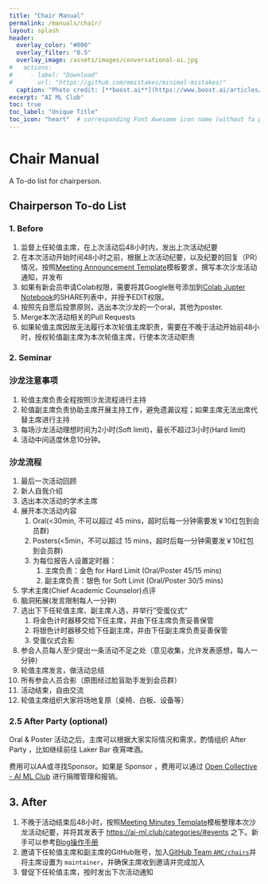 ```yaml
---
title: "Chair Manual"
permalink: /manuals/chair/
layout: splash
header:
  overlay_color: "#000"
  overlay_filter: "0.5"
  overlay_image: /assets/images/conversational-ai.jpg
#   actions:
#     - label: "Download"
#       url: "https://github.com/mmistakes/minimal-mistakes/"
  caption: "Photo credit: [**boost.ai**](https://www.boost.ai/articles/2018/10/17/six-ways-conversational-ai-will-enhance-your-company)"
excerpt: "AI ML Club"
toc: true
toc_label: "Unique Title"
toc_icon: "heart"  # corresponding Font Awesome icon name (without fa prefix)
---
```


# Chair Manual

A To-do list for chairperson.

## Chairperson To-do List

### 1. Before

1. 监督上任轮值主席，在上次活动后48小时内，发出上次活动纪要
1. 在本次活动开始时间48小时之前，根据上次活动纪要，以及纪要的回复（PR）情况，按照[Meeting Announcement Template](https://github.com/BUPT/ai-ml.club/wiki/Meeting-Announcement-Template)模板要求，撰写本次沙龙活动通知，并发布
1. 如果有新会员申请Colab权限，需要将其Google账号添加到[Colab Jupter Notebook](https://colab.research.google.com/drive/1AO3bwIgzfy63ty8OSSgUPRG1PIii3oo_)的SHARE列表中，并授予EDIT权限。
1. 按照先自愿后投票原则，选出本次沙龙的一个oral，其他为poster.
1. Merge本次活动相关的Pull Requests
1. 如果轮值主席因故无法履行本次轮值主席职责，需要在不晚于活动开始前48小时，授权轮值副主席为本次轮值主席，行使本次活动职责

### 2. Seminar

### 沙龙注意事项

1. 轮值主席负责全程按照沙龙流程进行主持
1. 轮值副主席负责协助主席开展主持工作，避免遗漏议程；如果主席无法出席代替主席进行主持
1. 每场沙龙活动理想时间为2小时(Soft limit)，最长不超过3小时(Hard limit)
1. 活动中间适度休息10分钟。

### 沙龙流程

1. 最后一次活动回顾
1. 新人自我介绍
1. 选出本次活动的学术主席
1. 展开本次活动内容
    1. Oral(<30min, 不可以超过 45 mins，超时后每一分钟需要发￥10红包到会员群)
    1. Posters(<5min，不可以超过 15 mins，超时后每一分钟需要发￥10红包到会员群)
    1. 为每位报告人设置定时器：
        1. 主席负责：金色 for Hard Limit (Oral/Poster 45/15 mins)
        1. 副主席负责：银色 for Soft Limit (Oral/Poster 30/5 mins)
1. 学术主席(Chief Academic Counselor)点评
1. 脑洞拓展(发言限制每人一分钟)
1. 选出下下任轮值主席、副主席人选，并举行”受蛋仪式“
    1. 将金色计时器移交给下任主席，并由下任主席负责妥善保管
    1. 将银色计时器移交给下任副主席，并由下任副主席负责妥善保管
    1. 受蛋仪式合影
1. 参会人员每人至少提出一条活动不足之处（意见收集，允许发表感想，每人一分钟）
1. 轮值主席发言，做活动总结
1. 所有参会人员合影（原图经过脸盲助手发到会员群）
1. 活动结束，自由交流
1. 轮值主席组织大家将场地复原（桌椅、白板、设备等）

### 2.5 After Party (optional)

Oral & Poster 活动之后，主席可以根据大家实际情况和需求，酌情组织 After Party ，比如继续前往 Laker Bar 夜宵啤酒。

费用可以AA或寻找Sponsor。如果是 Sponsor ，费用可以通过 [Open Collective - AI ML Club](https://opencollective.com/ai-ml-club) 进行捐赠管理和报销。

## 3. After

1. 不晚于活动结束后48小时，按照[Meeting Minutes Template](https://github.com/BUPT/ai-ml.club/wiki/Meeting-Minutes-Template)模板整理本次沙龙活动纪要，并将其发表于 <https://ai-ml.club/categories/#events> 之下。新手可以参考[Blog操作手册](https://ai-ml.club/manuals/blog/)
1. 邀请下任轮值主席和副主席的GitHub账号，加入[GitHub Team `AMC/chairs`](https://github.com/orgs/BUPT/teams/chairs)并将主席设置为 `maintainer`，并确保主席收到邀请并完成加入
1. 督促下任轮值主席，按时发出下次活动通知
